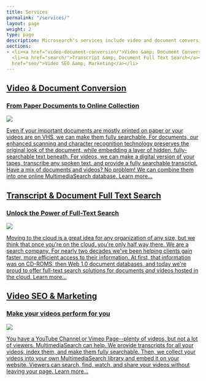 ```yaml
---
title: Services
permalink: "/services/"
layout: page
weight: 2
type: page
description: Microsearch's services include video and document conversion, transcript and document full text search, and video SEO and marketing.
sections:
- <li><a href="video-document-conversion/">Video &amp; Document Conversion</a></li>
  <li><a href="search/">Transcript &amp; Document Full Text Search</a></li> <li><a
  href="seo/">Video SEO &amp; Marketing</a></li>
---
```


<div class="pagebox"><a href="video-document-conversion/">
<h2>Video &amp; Document Conversion</h2>
<h3>From Paper Documents to Online Collection</h3>
<img src="{{site.baseurl}}/images/vids.jpg" />
<p>
  Even if your important documents are mostly printed on paper or your videos are on VHS, we can make them fully searchable. For documents, our enhanced scanning and character recognition technology preserves the original look of the document, while embedding a layer of hidden, fully-searchable text beneath. For videos, we can make a digital version of your tapes, transcribe any spoken text, and provide a fully searchable transcript. Have a mix of documents and videos? No problem! We can combine them into one online MultimediaSearch database. <a href="/services/video-document-conversion/">Learn more...</a>
</p></a>
</div>
<div class="pagebox"><a href="search/">
<h2>Transcript &amp; Document Full Text Search</h2>
<h3>Unlock the Power of Full-Text Search</h3>
<img src="{{site.baseurl}}/images/search.jpg" />
<p>
  Moving to the cloud is a great idea for any organization of any size, but we think that once you're on the cloud, you're only half way there. We are a search company. For nearly two decades we've been helping clients gain faster, more efficient access to their information. At first, that information was on CD-ROMS, then Web 1.0 document databases, and today we're proud to offer full-text search solutions for documents <i>and</i> videos hosted in the cloud. <a href="/services/search/">Learn more...</a>
</p></a>
</div>
<div class="pagebox"><a href="seo/">
<h2>Video SEO &amp; Marketing</h2>
<h3>Make your videos perform for you</h3>
<img src="{{site.baseurl}}/images/searchcomp.jpg" />
<p>
  You have a YouTube Channel or Vimeo Page--plenty of videos, but not a lot of viewers. MultimediaSearch can help. We provide transcripts for all your videos, index them, and make them fully searchable. Then, we collect your videos into your own MultimediaSearch library and embed it on your website. Viewers can search, find, watch, and share your videos without leaving your page. <a href="/services/seo/">Learn more...</a>
</p></a>

</div>
